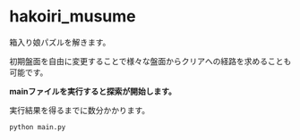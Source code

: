 # hakoiri_musume

箱入り娘パズルを解きます。

初期盤面を自由に変更することで様々な盤面からクリアへの経路を求めることも可能です。

**mainファイルを実行すると探索が開始します。**

実行結果を得るまでに数分かかります。

```
python main.py
```

